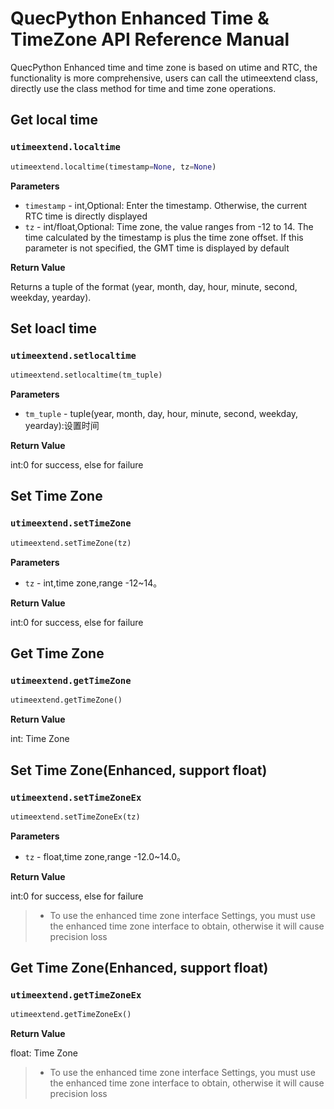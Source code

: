 # QuecPython Enhanced Time & TimeZone API Reference Manual

QuecPython Enhanced time and time zone is based on utime and RTC, the functionality is more comprehensive, users can call the utimeextend class, directly use the class method for time and time zone operations.

## Get local time

### `utimeextend.localtime`

```python
utimeextend.localtime(timestamp=None, tz=None)
```

**Parameters**

- `timestamp` - int,Optional: Enter the timestamp. Otherwise, the current RTC time is directly displayed
- `tz` - int/float,Optional: Time zone, the value ranges from -12 to 14. The time calculated by the timestamp is plus the time zone offset. If this parameter is not specified, the GMT time is displayed by default

**Return Value**

Returns a tuple of the format (year, month, day, hour, minute, second, weekday, yearday).

## Set loacl time

### `utimeextend.setlocaltime`

```python
utimeextend.setlocaltime(tm_tuple)
```

**Parameters**

- `tm_tuple` - tuple(year, month, day, hour, minute, second, weekday, yearday):设置时间

**Return Value**

int:0 for success, else for failure

## Set Time Zone

### `utimeextend.setTimeZone`

```python
utimeextend.setTimeZone(tz)
```
**Parameters**

- `tz` - int,time zone,range -12~14。

**Return Value**

int:0 for success, else for failure

## Get Time Zone

### `utimeextend.getTimeZone`

```python
utimeextend.getTimeZone()
```

**Return Value**

int: Time Zone

## Set Time Zone(Enhanced, support float)

### `utimeextend.setTimeZoneEx`

```python
utimeextend.setTimeZoneEx(tz)
```

**Parameters**

- `tz` - float,time zone,range -12.0~14.0。

**Return Value**

int:0 for success, else for failure

> - To use the enhanced time zone interface Settings, you must use the enhanced time zone interface to obtain, otherwise it will cause precision loss

## Get Time Zone(Enhanced, support float)

### `utimeextend.getTimeZoneEx`

```python
utimeextend.getTimeZoneEx()
```

**Return Value**

float: Time Zone

> - To use the enhanced time zone interface Settings, you must use the enhanced time zone interface to obtain, otherwise it will cause precision loss